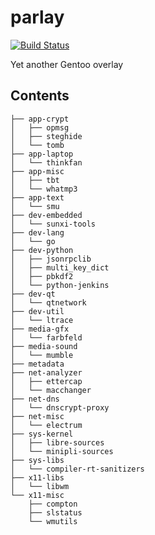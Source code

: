 parlay
======

[![Build Status](https://travis-ci.org/parazyd/parlay.svg?branch=master)](https://travis-ci.org/parazyd/parlay)

Yet another Gentoo overlay

## Contents

```
├── app-crypt
│   ├── opmsg
│   ├── steghide
│   └── tomb
├── app-laptop
│   └── thinkfan
├── app-misc
│   ├── tbt
│   └── whatmp3
├── app-text
│   └── smu
├── dev-embedded
│   └── sunxi-tools
├── dev-lang
│   └── go
├── dev-python
│   ├── jsonrpclib
│   ├── multi_key_dict
│   ├── pbkdf2
│   └── python-jenkins
├── dev-qt
│   └── qtnetwork
├── dev-util
│   └── ltrace
├── media-gfx
│   └── farbfeld
├── media-sound
│   └── mumble
├── metadata
├── net-analyzer
│   ├── ettercap
│   └── macchanger
├── net-dns
│   └── dnscrypt-proxy
├── net-misc
│   └── electrum
├── sys-kernel
│   ├── libre-sources
│   └── minipli-sources
├── sys-libs
│   └── compiler-rt-sanitizers
├── x11-libs
│   └── libwm
└── x11-misc
    ├── compton
    ├── slstatus
    └── wmutils
```
